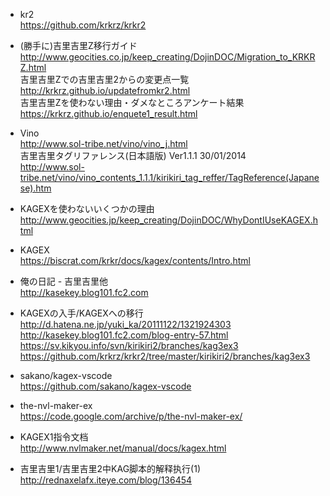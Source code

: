* kr2  
https://github.com/krkrz/krkr2  

* (勝手に)吉里吉里Z移行ガイド  
http://www.geocities.co.jp/keep_creating/DojinDOC/Migration_to_KRKRZ.html  
吉里吉里Zでの吉里吉里2からの変更点一覧  
http://krkrz.github.io/updatefromkr2.html  
吉里吉里Zを使わない理由・ダメなところアンケート結果  
https://krkrz.github.io/enquete1_result.html  

* Vino  
http://www.sol-tribe.net/vino/vino_j.html  
吉里吉里タグリファレンス(日本語版) Ver1.1.1 30/01/2014  
http://www.sol-tribe.net/vino/vino_contents_1.1.1/kirikiri_tag_reffer/TagReference(Japanese).htm  

* KAGEXを使わないいくつかの理由  
http://www.geocities.jp/keep_creating/DojinDOC/WhyDontIUseKAGEX.html  

* KAGEX  
https://biscrat.com/krkr/docs/kagex/contents/Intro.html  

* 俺の日記 - 吉里吉里他  
http://kasekey.blog101.fc2.com  

* KAGEXの入手/KAGEXへの移行  
http://d.hatena.ne.jp/yuki_ka/20111122/1321924303  
http://kasekey.blog101.fc2.com/blog-entry-57.html  
https://sv.kikyou.info/svn/kirikiri2/branches/kag3ex3  
https://github.com/krkrz/krkr2/tree/master/kirikiri2/branches/kag3ex3  

* sakano/kagex-vscode  
https://github.com/sakano/kagex-vscode  

* the-nvl-maker-ex  
https://code.google.com/archive/p/the-nvl-maker-ex/  

* KAGEX1指令文档  
http://www.nvlmaker.net/manual/docs/kagex.html  

* 吉里吉里1/吉里吉里2中KAG脚本的解释执行(1)  
http://rednaxelafx.iteye.com/blog/136454  

